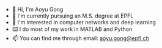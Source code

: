 - :wave: Hi, I'm Aoyu Gong
- :seedling: I'm currently pursuing an M.S. degree at EPFL
- :signal_strength: I'm interested in computer networks and deep learning
- :keyboard: I do most of my work in MATLAB and Python
- :mailbox: You can find me through email: aoyu.gong@epfl.ch

